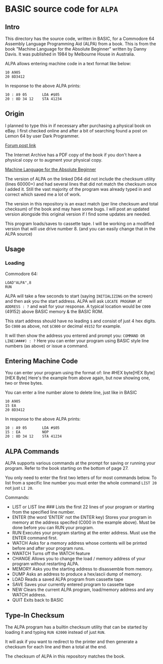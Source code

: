 # BASIC source code for `ALPA`

## Intro

This directory has the source code, written in BASIC, for a Commodore 64 Assembly Language Programming Aid (ALPA) from a book.  This is from the book "Machine Language for the Absolute Beginner" written by Danny Davis.  It was published in 1984 by Melbourne House in Australia.

ALPA allows entering machine code in a text format like below:

```
10 A905
20 8D3412
```

In response to the above ALPA prints:
```
10 : A9 05       LDA #$05
20 : 8D 34 12    STA 41234
```

## Origin

I planned to type this in if necessary after purchasing a physical book on eBay.  I first checked online and after a bit of searching found a post on Lemon 64 by user Dark Programmer.

[Forum post link](https://www.lemon64.com/forum/viewtopic.php?t=63854)

The Internet Archive has a PDF copy of the book if you don't have a physical copy or to augment your physical copy.

[Machine Language for the Absolute Beginner](https://archive.org/details/Machine_Language_for_the_Absolute_Beginner_1984_Melbourne_House)

The version of ALPA on the linked D64 did not include the checksum utility (lines 60000+) and had several lines that did not match the checksum once I added it.  Still the vast majority of the program was already typed in and correct which saved me a lot of work.

The version in this repository is an exact match (per line checksum and total checksum) of the book and may have some bugs. I will post an updated version alongside this original version if I find some updates are needed.

This program loads/saves to cassette tape.  I will be working on a modified version that will use drive number 8. (and you can easily change that in the ALPA source)

## Usage

### Loading
Commodore 64:
```
LOAD"ALPA",8
RUN
```

ALPA will take a few seconds to start (saying `INITIALIZING` on the screen) and then ask you the start address. ALPA will ask `LOCATE PROGRAM AT ADDRESS : ?` and wait for your response.
A typical location would be `C000` (49152) above BASIC memory & the BASIC ROM.

This start address should have no leading `$` and consist of just 4 hex digits.  So `C000` as above, not `$C000` or decimal `49152` for example.

It will then show the address you entered and prompt you: `COMMAND OR LINE(####) : ?`
Here you can enter your program using BASIC style line numbers (as above) or issue a command.


## Entering Machine Code

You can enter your program using the format of: line #<space>HEX byte\[HEX Byte\]\[HEX Byte\]
Here's the example from above again, but now showing one, two or three bytes.

You can enter a line number alone to delete line, just like in BASIC

```
10 A905
15 EA
20 8D3412
```

In response to the above ALPA prints:
```
10 : A9 05       LDA #$05
15 : EA          NOP
20 : 8D 34 12    STA 41234
```

## ALPA Commands

ALPA supports various commands at the prompt for saving or running your program. Refer to the book starting on the bottom of page 27.

You only  need to enter the first two letters of for most commands below.  To list from a specific line number you must enter the whole command `LIST 20` not just `LI 20`.

Commands:
 - LIST or LIST line ###
   Lists the first 22 lines of your program or starting from the specified line number.
 - ENTER (the word 'ENTER' not the ENTER key)
   Stores your program in memory at the address specifed (C000 in the example above).
   Must be done before you can RUN your program.
 - RUN
   Executes your program starting at the enter address.  Must use the ENTER command first.
 - WATCH
   Asks for a memory address whose contents will be printed before and after your program runs.
 - NWATCH
   Turns off the WATCH feature
 - CHANGE
   Allows you to change the load / memory address of your program without restarting ALPA.
 - MEMORY
   Asks you the starting address to disassemble from memory.
 - DUMP
   Asks an address to produce a hex/ascii dump of memory.
 - LOAD
   Reads a saved ALPA program from cassette tape
 - SAVE
   Saves your currently entered program to cassette tape
 - NEW
   Clears the current ALPA program, load/memory address and any WATCH address.
 - QUIT
   Exits back to BASIC


## Type-In Checksum

The ALPA program has a builtin checksum utility that can be started by loading it and typing
`RUN 62000` instead of just `RUN`.

It will ask if you want to redirect to the printer and then generate a checksum for each line and then a total at the end.

The checksum of ALPA in this repository matches the book.

